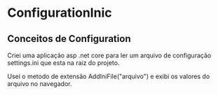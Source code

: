 # ConfigurationInic

## Conceitos de Configuration

Criei uma aplicação asp .net core para ler um arquivo de configuração settings.ini que esta na raiz do projeto.

Usei o metodo de extensão AddIniFile("arquivo") e exibi os valores do arquivo no navegador.
